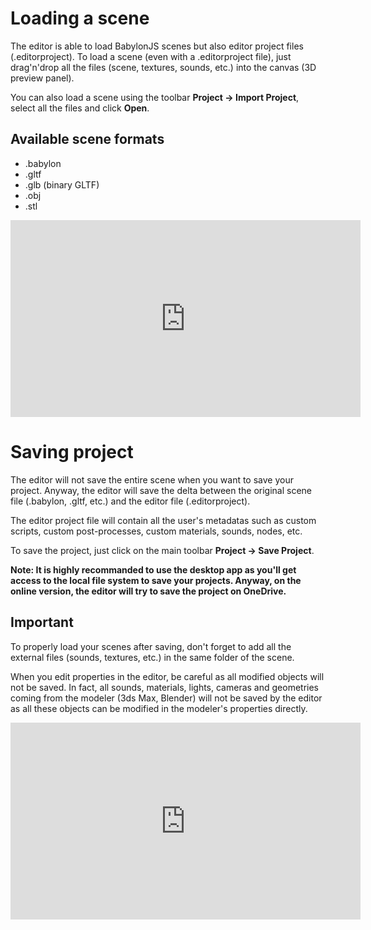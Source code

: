 # Loading a scene

The editor is able to load BabylonJS scenes but also editor project files (.editorproject).
To load a scene (even with a .editorproject file), just drag'n'drop all the files (scene, textures, sounds, etc.) into the canvas (3D preview panel).

You can also load a scene using the toolbar **Project -> Import Project**, select all the files and click **Open**.

## Available scene formats
* .babylon
* .gltf
* .glb (binary GLTF)
* .obj
* .stl

<iframe width="560" height="315" src="https://www.youtube.com/embed/q3ShDnKXt5o" frameborder="0" allow="autoplay; encrypted-media" allowfullscreen></iframe>

# Saving project

The editor will not save the entire scene when you want to save your project. Anyway, the editor will save the delta between the original scene file (.babylon, .gltf, etc.) and the editor file (.editorproject).

The editor project file will contain all the user's metadatas such as custom scripts, custom post-processes, custom materials, sounds, nodes, etc.

To save the project, just click on the main toolbar **Project -> Save Project**.

**Note: It is highly recommanded to use the desktop app as you'll get access to the local file system to save your projects. Anyway, on the online version, the editor will try to save the project on OneDrive.**

## Important
To properly load your scenes after saving, don't forget to add all the external files (sounds, textures, etc.) in the same folder of the scene.

When you edit properties in the editor, be careful as all modified objects will not be saved. In fact, all sounds, materials, lights, cameras and geometries coming from the modeler (3ds Max, Blender) will not be saved by the editor as all these objects can be modified in the modeler's properties directly.

<iframe width="560" height="315" src="https://www.youtube.com/embed/dEZ834dv22Y" frameborder="0" allow="autoplay; encrypted-media" allowfullscreen></iframe>
